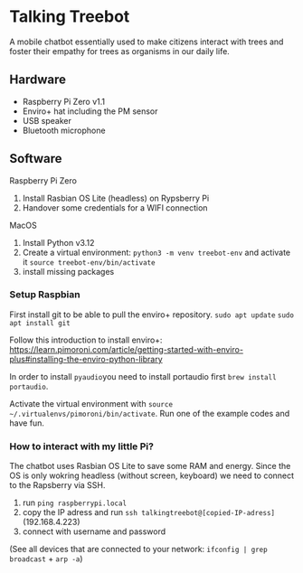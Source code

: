 # Talking Treebot

A mobile chatbot essentially used to make citizens interact with trees and foster their empathy for trees as organisms in our daily life.

## Hardware

- Raspberry Pi Zero v1.1
- Enviro+ hat including the PM sensor
- USB speaker
- Bluetooth microphone

## Software

Raspberry Pi Zero

1. Install Rasbian OS Lite (headless) on Rypsberry Pi
2. Handover some credentials for a WIFI connection

MacOS

1. Install Python v3.12
2. Create a virtual environment: `python3 -m venv treebot-env` and activate it `source treebot-env/bin/activate`
3. install missing packages

### Setup Raspbian

First install git to be able to pull the enviro+ repository.
`sudo apt update`
`sudo apt install git`

Follow this introduction to install enviro+: https://learn.pimoroni.com/article/getting-started-with-enviro-plus#installing-the-enviro-python-library

In order to install `pyaudio`you need to install portaudio first `brew install portaudio`.

Activate the virtual environment with `source ~/.virtualenvs/pimoroni/bin/activate`.
Run one of the example codes and have fun.

### How to interact with my little Pi?

The chatbot uses Rasbian OS Lite to save some RAM and energy. Since the OS is only wokring headless (without screen, keyboard) we need to connect to the Rapsberry via SSH.

1. run `ping raspberrypi.local`
2. copy the IP adress and run `ssh talkingtreebot@[copied-IP-adress]` (192.168.4.223)
3. connect with username and password

(See all devices that are connected to your network: `ifconfig | grep broadcast` + `arp -a`)

